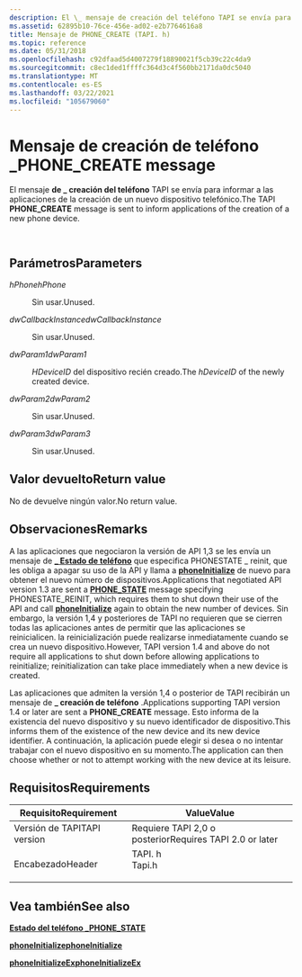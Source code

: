 ```yaml
---
description: El \_ mensaje de creación del teléfono TAPI se envía para informar a las aplicaciones de la creación de un nuevo dispositivo telefónico.
ms.assetid: 62895b10-76ce-456e-ad02-e2b7764616a8
title: Mensaje de PHONE_CREATE (TAPI. h)
ms.topic: reference
ms.date: 05/31/2018
ms.openlocfilehash: c92dfaad5d4007279f18890021f5cb39c22c4da9
ms.sourcegitcommit: c8ec1ded1ffffc364d3c4f560bb2171da0dc5040
ms.translationtype: MT
ms.contentlocale: es-ES
ms.lasthandoff: 03/22/2021
ms.locfileid: "105679060"
---
```

# <a name="phone_create-message"></a><span data-ttu-id="4da49-103">Mensaje de creación de teléfono \_</span><span class="sxs-lookup"><span data-stu-id="4da49-103">PHONE\_CREATE message</span></span>

<span data-ttu-id="4da49-104">El mensaje **de \_ creación del teléfono** TAPI se envía para informar a las aplicaciones de la creación de un nuevo dispositivo telefónico.</span><span class="sxs-lookup"><span data-stu-id="4da49-104">The TAPI **PHONE\_CREATE** message is sent to inform applications of the creation of a new phone device.</span></span>


```C++
            
```



## <a name="parameters"></a><span data-ttu-id="4da49-105">Parámetros</span><span class="sxs-lookup"><span data-stu-id="4da49-105">Parameters</span></span>

<dl> <dt>

<span data-ttu-id="4da49-106">*hPhone*</span><span class="sxs-lookup"><span data-stu-id="4da49-106">*hPhone*</span></span> 
</dt> <dd>

<span data-ttu-id="4da49-107">Sin usar.</span><span class="sxs-lookup"><span data-stu-id="4da49-107">Unused.</span></span>

</dd> <dt>

<span data-ttu-id="4da49-108">*dwCallbackInstance*</span><span class="sxs-lookup"><span data-stu-id="4da49-108">*dwCallbackInstance*</span></span> 
</dt> <dd>

<span data-ttu-id="4da49-109">Sin usar.</span><span class="sxs-lookup"><span data-stu-id="4da49-109">Unused.</span></span>

</dd> <dt>

<span data-ttu-id="4da49-110">*dwParam1*</span><span class="sxs-lookup"><span data-stu-id="4da49-110">*dwParam1*</span></span> 
</dt> <dd>

<span data-ttu-id="4da49-111">*HDeviceID* del dispositivo recién creado.</span><span class="sxs-lookup"><span data-stu-id="4da49-111">The *hDeviceID* of the newly created device.</span></span>

</dd> <dt>

<span data-ttu-id="4da49-112">*dwParam2*</span><span class="sxs-lookup"><span data-stu-id="4da49-112">*dwParam2*</span></span> 
</dt> <dd>

<span data-ttu-id="4da49-113">Sin usar.</span><span class="sxs-lookup"><span data-stu-id="4da49-113">Unused.</span></span>

</dd> <dt>

<span data-ttu-id="4da49-114">*dwParam3*</span><span class="sxs-lookup"><span data-stu-id="4da49-114">*dwParam3*</span></span> 
</dt> <dd>

<span data-ttu-id="4da49-115">Sin usar.</span><span class="sxs-lookup"><span data-stu-id="4da49-115">Unused.</span></span>

</dd> </dl>

## <a name="return-value"></a><span data-ttu-id="4da49-116">Valor devuelto</span><span class="sxs-lookup"><span data-stu-id="4da49-116">Return value</span></span>

<span data-ttu-id="4da49-117">No de devuelve ningún valor.</span><span class="sxs-lookup"><span data-stu-id="4da49-117">No return value.</span></span>

## <a name="remarks"></a><span data-ttu-id="4da49-118">Observaciones</span><span class="sxs-lookup"><span data-stu-id="4da49-118">Remarks</span></span>

<span data-ttu-id="4da49-119">A las aplicaciones que negociaron la versión de API 1,3 se les envía un mensaje de [**\_ Estado de teléfono**](phone-state.md) que especifica PHONESTATE \_ reinit, que les obliga a apagar su uso de la API y llama a [**phoneInitialize**](/windows/desktop/api/Tapi/nf-tapi-phoneinitialize) de nuevo para obtener el nuevo número de dispositivos.</span><span class="sxs-lookup"><span data-stu-id="4da49-119">Applications that negotiated API version 1.3 are sent a [**PHONE\_STATE**](phone-state.md) message specifying PHONESTATE\_REINIT, which requires them to shut down their use of the API and call [**phoneInitialize**](/windows/desktop/api/Tapi/nf-tapi-phoneinitialize) again to obtain the new number of devices.</span></span> <span data-ttu-id="4da49-120">Sin embargo, la versión 1,4 y posteriores de TAPI no requieren que se cierren todas las aplicaciones antes de permitir que las aplicaciones se reinicialicen. la reinicialización puede realizarse inmediatamente cuando se crea un nuevo dispositivo.</span><span class="sxs-lookup"><span data-stu-id="4da49-120">However, TAPI version 1.4 and above do not require all applications to shut down before allowing applications to reinitialize; reinitialization can take place immediately when a new device is created.</span></span>

<span data-ttu-id="4da49-121">Las aplicaciones que admiten la versión 1,4 o posterior de TAPI recibirán un mensaje de **\_ creación de teléfono** .</span><span class="sxs-lookup"><span data-stu-id="4da49-121">Applications supporting TAPI version 1.4 or later are sent a **PHONE\_CREATE** message.</span></span> <span data-ttu-id="4da49-122">Esto informa de la existencia del nuevo dispositivo y su nuevo identificador de dispositivo.</span><span class="sxs-lookup"><span data-stu-id="4da49-122">This informs them of the existence of the new device and its new device identifier.</span></span> <span data-ttu-id="4da49-123">A continuación, la aplicación puede elegir si desea o no intentar trabajar con el nuevo dispositivo en su momento.</span><span class="sxs-lookup"><span data-stu-id="4da49-123">The application can then choose whether or not to attempt working with the new device at its leisure.</span></span>

## <a name="requirements"></a><span data-ttu-id="4da49-124">Requisitos</span><span class="sxs-lookup"><span data-stu-id="4da49-124">Requirements</span></span>



| <span data-ttu-id="4da49-125">Requisito</span><span class="sxs-lookup"><span data-stu-id="4da49-125">Requirement</span></span> | <span data-ttu-id="4da49-126">Value</span><span class="sxs-lookup"><span data-stu-id="4da49-126">Value</span></span> |
|-------------------------|-----------------------------------------------------------------------------------|
| <span data-ttu-id="4da49-127">Versión de TAPI</span><span class="sxs-lookup"><span data-stu-id="4da49-127">TAPI version</span></span><br/> | <span data-ttu-id="4da49-128">Requiere TAPI 2,0 o posterior</span><span class="sxs-lookup"><span data-stu-id="4da49-128">Requires TAPI 2.0 or later</span></span><br/>                                             |
| <span data-ttu-id="4da49-129">Encabezado</span><span class="sxs-lookup"><span data-stu-id="4da49-129">Header</span></span><br/>       | <dl> <span data-ttu-id="4da49-130"><dt>TAPI. h</dt></span><span class="sxs-lookup"><span data-stu-id="4da49-130"><dt>Tapi.h</dt></span></span> </dl> |



## <a name="see-also"></a><span data-ttu-id="4da49-131">Vea también</span><span class="sxs-lookup"><span data-stu-id="4da49-131">See also</span></span>

<dl> <dt>

[<span data-ttu-id="4da49-132">**Estado del teléfono \_**</span><span class="sxs-lookup"><span data-stu-id="4da49-132">**PHONE\_STATE**</span></span>](phone-state.md)
</dt> <dt>

[<span data-ttu-id="4da49-133">**phoneInitialize**</span><span class="sxs-lookup"><span data-stu-id="4da49-133">**phoneInitialize**</span></span>](/windows/desktop/api/Tapi/nf-tapi-phoneinitialize)
</dt> <dt>

[<span data-ttu-id="4da49-134">**phoneInitializeEx**</span><span class="sxs-lookup"><span data-stu-id="4da49-134">**phoneInitializeEx**</span></span>](/windows/desktop/api/Tapi/nf-tapi-phoneinitializeexa)
</dt> </dl>

 

 




